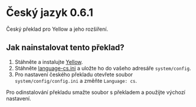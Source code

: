 Český jazyk 0.6.1
=================
Český překlad pro Yellow a jeho rozšíření.

Jak nainstalovat tento překlad?
-------------------------------
1. Stáhněte a instalujte [Yellow](https://github.com/datenstrom/yellow/).  
2. Stáhněte [language-cs.ini](language-cs.ini?raw=true) a uložte ho do vašeho adresáře `system/config`.  
3. Pro nastavení českého překladu otevřete soubor `system/config/config.ini` a změňte `Language: cs`.

Pro odinstalování překladu smažte soubor s překladem a použijte výchozí nastavení.
